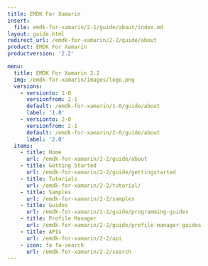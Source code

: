 ```yaml
---
title: EMDK For Xamarin
insert:
  file: emdk-for-xamarin/2-1/guide/about/index.md
layout: guide.html
redirect_url: /emdk-for-xamarin/2-2/guide/about
product: EMDK For Xamarin
productversion: '2.2'

menu:
  title: EMDK For Xamarin 2.2
  img: /emdk-for-xamarin/images/logo.png
  versions:
    - versionto: 1-0
      versionfrom: 2-1
      default: /emdk-for-xamarin/1-0/guide/about
      label: '1.0'
    - versionto: 2-0
      versionfrom: 2-1
      default: /emdk-for-xamarin/2-0/guide/about
      label: '2.0'
  items:
    - title: Home
      url: /emdk-for-xamarin/2-2/guide/about
    - title: Getting Started
      url: /emdk-for-xamarin/2-2/guide/gettingstarted
    - title: Tutorials
      url: /emdk-for-xamarin/2-2/tutorial/
    - title: Samples
      url: /emdk-for-xamarin/2-2/samples
    - title: Guides
      url: /emdk-for-xamarin/2-2/guide/programming-guides
    - title: Profile Manager
      url: /emdk-for-xamarin/2-2/guide/profile-manager-guides
    - title: APIs
      url: /emdk-for-xamarin/2-2/api
    - icon: fa fa-search
      url: /emdk-for-xamarin/2-2/search
---
```

